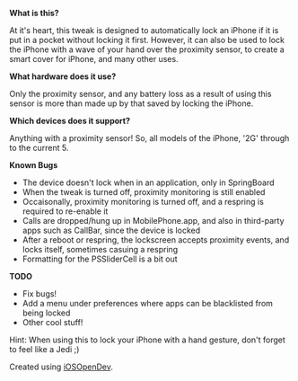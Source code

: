 **What is this?**

At it's heart, this tweak is designed to automatically lock an iPhone if it is put in a pocket without locking it first. However, it can also be used to lock the iPhone with a wave of your hand over the proximity sensor, to create a smart cover for iPhone, and many other uses.

**What hardware does it use?**

Only the proximity sensor, and any battery loss as a result of using this sensor is more than made up by that saved by locking the iPhone.

**Which devices does it support?**

Anything with a proximity sensor! So, all models of the iPhone, '2G' through to the current 5.

**Known Bugs**

- The device doesn't lock when in an application, only in SpringBoard
- When the tweak is turned off, proximity monitoring is still enabled
- Occaisonally, proximity monitoring is turned off, and a respring is required to re-enable it
- Calls are dropped/hung up in MobilePhone.app, and also in third-party apps such as CallBar, since the device is locked
- After a reboot or respring, the lockscreen accepts proximity events, and locks itself, sometimes casuing a respring
- Formatting for the PSSliderCell is a bit out

**TODO**
- Fix bugs!
- Add a menu under preferences where apps can be blacklisted from being locked
- Other cool stuff!

Hint: When using this to lock your iPhone with a hand gesture, don't forget to feel like a Jedi ;)

Created using <a href="https://github.com/kokoabim/iOSOpenDev">iOSOpenDev</a>.
